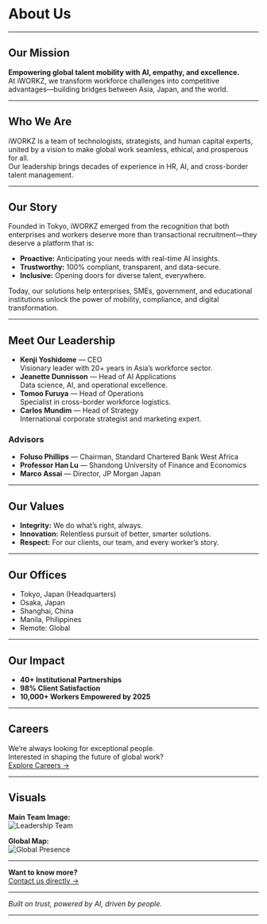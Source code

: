 # About Us

---

## Our Mission

**Empowering global talent mobility with AI, empathy, and excellence.**  
At iWORKZ, we transform workforce challenges into competitive advantages—building bridges between Asia, Japan, and the world.

---

## Who We Are

iWORKZ is a team of technologists, strategists, and human capital experts, united by a vision to make global work seamless, ethical, and prosperous for all.  
Our leadership brings decades of experience in HR, AI, and cross-border talent management.

---

## Our Story

Founded in Tokyo, iWORKZ emerged from the recognition that both enterprises and workers deserve more than transactional recruitment—they deserve a platform that is:

- **Proactive:** Anticipating your needs with real-time AI insights.
- **Trustworthy:** 100% compliant, transparent, and data-secure.
- **Inclusive:** Opening doors for diverse talent, everywhere.

Today, our solutions help enterprises, SMEs, government, and educational institutions unlock the power of mobility, compliance, and digital transformation.

---

## Meet Our Leadership

- **Kenji Yoshidome** — CEO  
  Visionary leader with 20+ years in Asia’s workforce sector.
- **Jeanette Dunnisson** — Head of AI Applications  
  Data science, AI, and operational excellence.
- **Tomoo Furuya** — Head of Operations  
  Specialist in cross-border workforce logistics.
- **Carlos Mundim** — Head of Strategy  
  International corporate strategist and marketing expert.

### Advisors

- **Foluso Phillips** — Chairman, Standard Chartered Bank West Africa  
- **Professor Han Lu** — Shandong University of Finance and Economics  
- **Marco Assai** — Director, JP Morgan Japan

---

## Our Values

- **Integrity:** We do what’s right, always.
- **Innovation:** Relentless pursuit of better, smarter solutions.
- **Respect:** For our clients, our team, and every worker’s story.

---

## Our Offices

- Tokyo, Japan (Headquarters)
- Osaka, Japan
- Shanghai, China
- Manila, Philippines
- Remote: Global

---

## Our Impact

- **40+ Institutional Partnerships**  
- **98% Client Satisfaction**  
- **10,000+ Workers Empowered by 2025**

---

## Careers

We’re always looking for exceptional people.  
Interested in shaping the future of global work?  
[Explore Careers →](https://iworkz.ai/careers)

---

## Visuals

**Main Team Image:**  
![Leadership Team](/homepage/team_leadership_iworkz.png)

**Global Map:**  
![Global Presence](/homepage/global_presence_map.png)

---

**Want to know more?**  
[Contact us directly →](https://iworkz.ai/contact)

---

*Built on trust, powered by AI, driven by people.*

---

